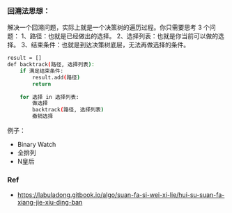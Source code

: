 ### 回溯法思想：

解决一个回溯问题，实际上就是一个决策树的遍历过程。你只需要思考 3 个问题：
1、路径：也就是已经做出的选择。
2、选择列表：也就是你当前可以做的选择。
3、结束条件：也就是到达决策树底层，无法再做选择的条件。

```sh
result = []
def backtrack(路径, 选择列表):
    if 满足结束条件:
        result.add(路径)
        return
​
    for 选择 in 选择列表:
        做选择
        backtrack(路径, 选择列表)
        撤销选择
```

例子：

* Binary Watch
* 全排列
* N皇后

### Ref

* https://labuladong.gitbook.io/algo/suan-fa-si-wei-xi-lie/hui-su-suan-fa-xiang-jie-xiu-ding-ban